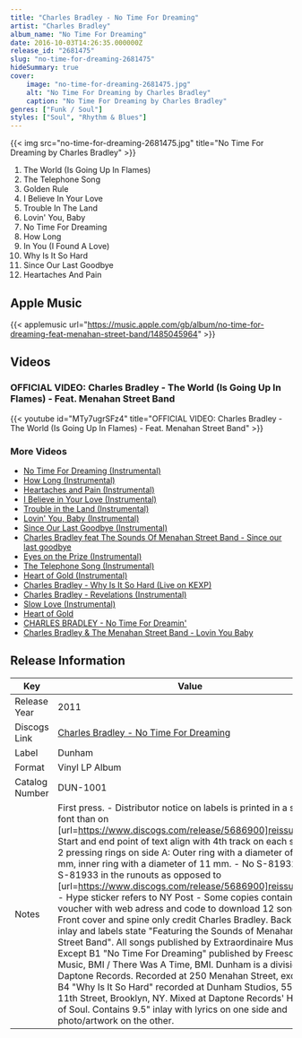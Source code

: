 ```yaml
---
title: "Charles Bradley - No Time For Dreaming"
artist: "Charles Bradley"
album_name: "No Time For Dreaming"
date: 2016-10-03T14:26:35.000000Z
release_id: "2681475"
slug: "no-time-for-dreaming-2681475"
hideSummary: true
cover:
    image: "no-time-for-dreaming-2681475.jpg"
    alt: "No Time For Dreaming by Charles Bradley"
    caption: "No Time For Dreaming by Charles Bradley"
genres: ["Funk / Soul"]
styles: ["Soul", "Rhythm & Blues"]
---
```


{{< img src="no-time-for-dreaming-2681475.jpg" title="No Time For Dreaming by Charles Bradley" >}}

<!-- section break -->

1. The World (Is Going Up In Flames)
2. The Telephone Song
3. Golden Rule
4. I Believe In Your Love
5. Trouble In The Land
6. Lovin' You, Baby
7. No Time For Dreaming
8. How Long
9. In You (I Found A Love)
10. Why Is It So Hard
11. Since Our Last Goodbye
12. Heartaches And Pain

<!-- section break -->




## Apple Music
{{< applemusic url="https://music.apple.com/gb/album/no-time-for-dreaming-feat-menahan-street-band/1485045964" >}}





## Videos
### OFFICIAL VIDEO: Charles Bradley - The World (Is Going Up In Flames) - Feat. Menahan Street Band
{{< youtube id="MTy7ugrSFz4" title="OFFICIAL VIDEO: Charles Bradley - The World (Is Going Up In Flames) - Feat. Menahan Street Band" >}}<br>

### More Videos

- [No Time For Dreaming (Instrumental)](https://www.youtube.com/watch?v=tdHABhSOd3E)
- [How Long (Instrumental)](https://www.youtube.com/watch?v=qEAFQfLWPFY)
- [Heartaches and Pain (Instrumental)](https://www.youtube.com/watch?v=B498xlbeeTg)
- [I Believe in Your Love (Instrumental)](https://www.youtube.com/watch?v=xIryJOOJSpo)
- [Trouble in the Land (Instrumental)](https://www.youtube.com/watch?v=NLvx0Hw4-Vg)
- [Lovin' You, Baby (Instrumental)](https://www.youtube.com/watch?v=8fuMl5vqMu4)
- [Since Our Last Goodbye (Instrumental)](https://www.youtube.com/watch?v=thZr2mmGhdk)
- [Charles Bradley feat The Sounds Of  Menahan Street Band  - Since our last goodbye](https://www.youtube.com/watch?v=CtZ-2ACChrQ)
- [Eyes on the Prize (Instrumental)](https://www.youtube.com/watch?v=61lZH-HZqAo)
- [The Telephone Song (Instrumental)](https://www.youtube.com/watch?v=WG2p4ZcgeH8)
- [Heart of Gold (Instrumental)](https://www.youtube.com/watch?v=wPXQSjVb2gQ)
- [Charles Bradley - Why Is It So Hard (Live on KEXP)](https://www.youtube.com/watch?v=yBdTVmSVq14)
- [Charles Bradley - Revelations (Instrumental)](https://www.youtube.com/watch?v=psXy2qdPxWM)
- [Slow Love (Instrumental)](https://www.youtube.com/watch?v=ZP920ZDgcjk)
- [Heart of Gold](https://www.youtube.com/watch?v=kDJPIUibna8)
- [CHARLES BRADLEY - No Time For Dreamin'](https://www.youtube.com/watch?v=b_lAmspU8rQ)
- [Charles Bradley & The Menahan Street Band - Lovin You Baby](https://www.youtube.com/watch?v=cJlXDNYJejs)


## Release Information
|  Key           | Value                                                |
| ---------------| ---------------------------------------------------- |
| Release Year   | 2011                                   |
| Discogs Link   | [Charles Bradley - No Time For Dreaming](https://www.discogs.com/release/2681475-Charles-Bradley-Featuring-The-Sounds-Of-Menahan-Street-Band-No-Time-For-Dreaming) |
| Label          | Dunham |
| Format         | Vinyl LP Album |
| Catalog Number | DUN-1001 |
| Notes | First press.  - Distributor notice on labels is printed in a smaller font than on [url=https://www.discogs.com/release/5686900]reissue[/url]. Start and end point of text align with 4th track on each side. - 2 pressing rings on side A: Outer ring with a diameter of 29 mm, inner ring with a diameter of 11 mm. - No S-81932 and S-81933 in the runouts as opposed to [url=https://www.discogs.com/release/5686900]reissue[/url]. - Hype sticker refers to NY Post - Some copies contain a card voucher with web adress and code to download 12 songs.  Front cover and spine only credit Charles Bradley. Back cover, inlay and labels state "Featuring the Sounds of Menahan Street Band".  All songs published by Extraordinaire Music, BMI Except B1 "No Time For Dreaming" published by Freesoul Music, BMI / There Was A Time, BMI. Dunham is a division of Daptone Records.  Recorded at 250 Menahan Street, except B4 "Why Is It So Hard" recorded at Dunham Studios, 55 South 11th Street, Brooklyn, NY. Mixed at Daptone Records' House of Soul.  Contains 9.5" inlay with lyrics on one side and photo/artwork on the other. |